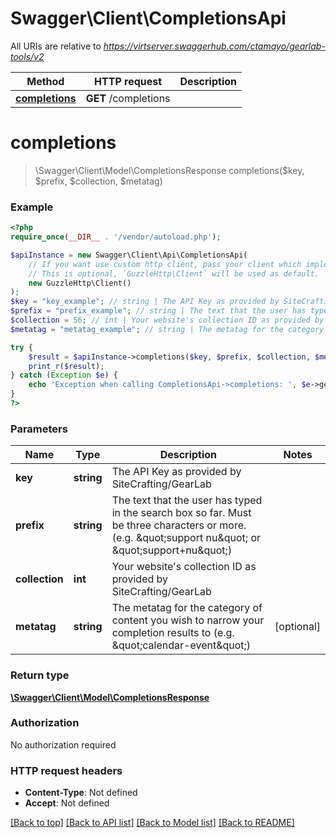 # Swagger\Client\CompletionsApi

All URIs are relative to *https://virtserver.swaggerhub.com/ctamayo/gearlab-tools/v2*

Method | HTTP request | Description
------------- | ------------- | -------------
[**completions**](CompletionsApi.md#completions) | **GET** /completions | 


# **completions**
> \Swagger\Client\Model\CompletionsResponse completions($key, $prefix, $collection, $metatag)



### Example
```php
<?php
require_once(__DIR__ . '/vendor/autoload.php');

$apiInstance = new Swagger\Client\Api\CompletionsApi(
    // If you want use custom http client, pass your client which implements `GuzzleHttp\ClientInterface`.
    // This is optional, `GuzzleHttp\Client` will be used as default.
    new GuzzleHttp\Client()
);
$key = "key_example"; // string | The API Key as provided by SiteCrafting/GearLab
$prefix = "prefix_example"; // string | The text that the user has typed in the search box so far. Must be three characters or more. (e.g. \"support nu\" or \"support+nu\")
$collection = 56; // int | Your website's collection ID as provided by SiteCrafting/GearLab
$metatag = "metatag_example"; // string | The metatag for the category of content you wish to narrow your completion results to (e.g. \"calendar-event\")

try {
    $result = $apiInstance->completions($key, $prefix, $collection, $metatag);
    print_r($result);
} catch (Exception $e) {
    echo 'Exception when calling CompletionsApi->completions: ', $e->getMessage(), PHP_EOL;
}
?>
```

### Parameters

Name | Type | Description  | Notes
------------- | ------------- | ------------- | -------------
 **key** | **string**| The API Key as provided by SiteCrafting/GearLab |
 **prefix** | **string**| The text that the user has typed in the search box so far. Must be three characters or more. (e.g. \&quot;support nu\&quot; or \&quot;support+nu\&quot;) |
 **collection** | **int**| Your website&#39;s collection ID as provided by SiteCrafting/GearLab |
 **metatag** | **string**| The metatag for the category of content you wish to narrow your completion results to (e.g. \&quot;calendar-event\&quot;) | [optional]

### Return type

[**\Swagger\Client\Model\CompletionsResponse**](../Model/CompletionsResponse.md)

### Authorization

No authorization required

### HTTP request headers

 - **Content-Type**: Not defined
 - **Accept**: Not defined

[[Back to top]](#) [[Back to API list]](../../README.md#documentation-for-api-endpoints) [[Back to Model list]](../../README.md#documentation-for-models) [[Back to README]](../../README.md)

